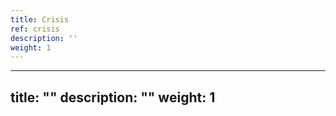 ```yaml
---
title: Crisis
ref: crisis
description: ''
weight: 1
---
```

---
title: ""
description: ""
weight: 1
---
